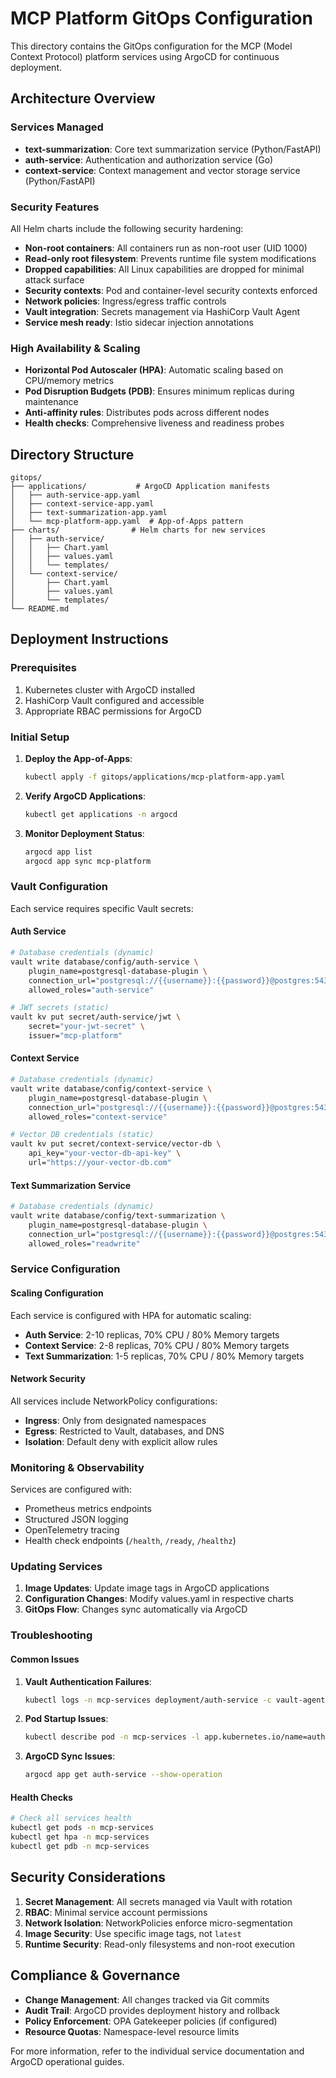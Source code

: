 # MCP Platform GitOps Configuration

This directory contains the GitOps configuration for the MCP (Model Context Protocol) platform services using ArgoCD for continuous deployment.

## Architecture Overview

### Services Managed
- **text-summarization**: Core text summarization service (Python/FastAPI)
- **auth-service**: Authentication and authorization service (Go)
- **context-service**: Context management and vector storage service (Python/FastAPI)

### Security Features
All Helm charts include the following security hardening:
- **Non-root containers**: All containers run as non-root user (UID 1000)
- **Read-only root filesystem**: Prevents runtime file system modifications
- **Dropped capabilities**: All Linux capabilities are dropped for minimal attack surface
- **Security contexts**: Pod and container-level security contexts enforced
- **Network policies**: Ingress/egress traffic controls
- **Vault integration**: Secrets management via HashiCorp Vault Agent
- **Service mesh ready**: Istio sidecar injection annotations

### High Availability & Scaling
- **Horizontal Pod Autoscaler (HPA)**: Automatic scaling based on CPU/memory metrics
- **Pod Disruption Budgets (PDB)**: Ensures minimum replicas during maintenance
- **Anti-affinity rules**: Distributes pods across different nodes
- **Health checks**: Comprehensive liveness and readiness probes

## Directory Structure

```
gitops/
├── applications/           # ArgoCD Application manifests
│   ├── auth-service-app.yaml
│   ├── context-service-app.yaml
│   ├── text-summarization-app.yaml
│   └── mcp-platform-app.yaml  # App-of-Apps pattern
├── charts/                # Helm charts for new services
│   ├── auth-service/
│   │   ├── Chart.yaml
│   │   ├── values.yaml
│   │   └── templates/
│   └── context-service/
│       ├── Chart.yaml
│       ├── values.yaml
│       └── templates/
└── README.md
```

## Deployment Instructions

### Prerequisites
1. Kubernetes cluster with ArgoCD installed
2. HashiCorp Vault configured and accessible
3. Appropriate RBAC permissions for ArgoCD

### Initial Setup

1. **Deploy the App-of-Apps**:
   ```bash
   kubectl apply -f gitops/applications/mcp-platform-app.yaml
   ```

2. **Verify ArgoCD Applications**:
   ```bash
   kubectl get applications -n argocd
   ```

3. **Monitor Deployment Status**:
   ```bash
   argocd app list
   argocd app sync mcp-platform
   ```

### Vault Configuration

Each service requires specific Vault secrets:

#### Auth Service
```bash
# Database credentials (dynamic)
vault write database/config/auth-service \
    plugin_name=postgresql-database-plugin \
    connection_url="postgresql://{{username}}:{{password}}@postgres:5432/auth_db" \
    allowed_roles="auth-service"

# JWT secrets (static)
vault kv put secret/auth-service/jwt \
    secret="your-jwt-secret" \
    issuer="mcp-platform"
```

#### Context Service
```bash
# Database credentials (dynamic)
vault write database/config/context-service \
    plugin_name=postgresql-database-plugin \
    connection_url="postgresql://{{username}}:{{password}}@postgres:5432/context_db" \
    allowed_roles="context-service"

# Vector DB credentials (static)
vault kv put secret/context-service/vector-db \
    api_key="your-vector-db-api-key" \
    url="https://your-vector-db.com"
```

#### Text Summarization Service
```bash
# Database credentials (dynamic)
vault write database/config/text-summarization \
    plugin_name=postgresql-database-plugin \
    connection_url="postgresql://{{username}}:{{password}}@postgres:5432/summarization_db" \
    allowed_roles="readwrite"
```

### Service Configuration

#### Scaling Configuration
Each service is configured with HPA for automatic scaling:

- **Auth Service**: 2-10 replicas, 70% CPU / 80% Memory targets
- **Context Service**: 2-8 replicas, 70% CPU / 80% Memory targets  
- **Text Summarization**: 1-5 replicas, 70% CPU / 80% Memory targets

#### Network Security
All services include NetworkPolicy configurations:
- **Ingress**: Only from designated namespaces
- **Egress**: Restricted to Vault, databases, and DNS
- **Isolation**: Default deny with explicit allow rules

### Monitoring & Observability

Services are configured with:
- Prometheus metrics endpoints
- Structured JSON logging
- OpenTelemetry tracing
- Health check endpoints (`/health`, `/ready`, `/healthz`)

### Updating Services

1. **Image Updates**: Update image tags in ArgoCD applications
2. **Configuration Changes**: Modify values.yaml in respective charts
3. **GitOps Flow**: Changes sync automatically via ArgoCD

### Troubleshooting

#### Common Issues

1. **Vault Authentication Failures**:
   ```bash
   kubectl logs -n mcp-services deployment/auth-service -c vault-agent
   ```

2. **Pod Startup Issues**:
   ```bash
   kubectl describe pod -n mcp-services -l app.kubernetes.io/name=auth-service
   ```

3. **ArgoCD Sync Issues**:
   ```bash
   argocd app get auth-service --show-operation
   ```

#### Health Checks
```bash
# Check all services health
kubectl get pods -n mcp-services
kubectl get hpa -n mcp-services
kubectl get pdb -n mcp-services
```

## Security Considerations

1. **Secret Management**: All secrets managed via Vault with rotation
2. **RBAC**: Minimal service account permissions
3. **Network Isolation**: NetworkPolicies enforce micro-segmentation
4. **Image Security**: Use specific image tags, not `latest`
5. **Runtime Security**: Read-only filesystems and non-root execution

## Compliance & Governance

- **Change Management**: All changes tracked via Git commits
- **Audit Trail**: ArgoCD provides deployment history and rollback
- **Policy Enforcement**: OPA Gatekeeper policies (if configured)
- **Resource Quotas**: Namespace-level resource limits

For more information, refer to the individual service documentation and ArgoCD operational guides.
